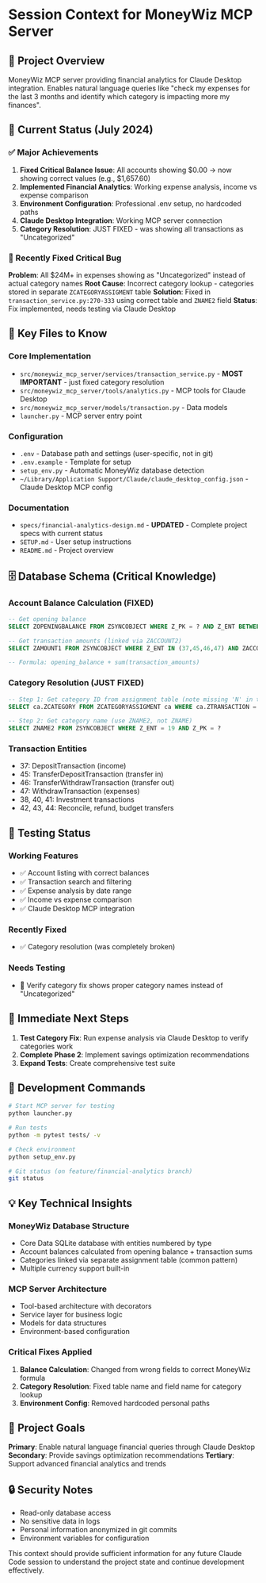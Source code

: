 # Session Context for MoneyWiz MCP Server

## 🎯 Project Overview
MoneyWiz MCP server providing financial analytics for Claude Desktop integration. Enables natural language queries like "check my expenses for the last 3 months and identify which category is impacting more my finances".

## 🔧 Current Status (July 2024)

### ✅ Major Achievements
1. **Fixed Critical Balance Issue**: All accounts showing $0.00 → now showing correct values (e.g., $1,657.60)
2. **Implemented Financial Analytics**: Working expense analysis, income vs expense comparison
3. **Environment Configuration**: Professional .env setup, no hardcoded paths
4. **Claude Desktop Integration**: Working MCP server connection
5. **Category Resolution**: JUST FIXED - was showing all transactions as "Uncategorized"

### 🐛 Recently Fixed Critical Bug
**Problem**: All $24M+ in expenses showing as "Uncategorized" instead of actual category names
**Root Cause**: Incorrect category lookup - categories stored in separate `ZCATEGORYASSIGMENT` table
**Solution**: Fixed in `transaction_service.py:270-333` using correct table and `ZNAME2` field
**Status**: Fix implemented, needs testing via Claude Desktop

## 📁 Key Files to Know

### Core Implementation
- `src/moneywiz_mcp_server/services/transaction_service.py` - **MOST IMPORTANT** - just fixed category resolution
- `src/moneywiz_mcp_server/tools/analytics.py` - MCP tools for Claude Desktop
- `src/moneywiz_mcp_server/models/transaction.py` - Data models
- `launcher.py` - MCP server entry point

### Configuration
- `.env` - Database path and settings (user-specific, not in git)
- `.env.example` - Template for setup
- `setup_env.py` - Automatic MoneyWiz database detection
- `~/Library/Application Support/Claude/claude_desktop_config.json` - Claude Desktop MCP config

### Documentation
- `specs/financial-analytics-design.md` - **UPDATED** - Complete project specs with current status
- `SETUP.md` - User setup instructions
- `README.md` - Project overview

## 🗄️ Database Schema (Critical Knowledge)

### Account Balance Calculation (FIXED)
```sql
-- Get opening balance
SELECT ZOPENINGBALANCE FROM ZSYNCOBJECT WHERE Z_PK = ? AND Z_ENT BETWEEN 10 AND 16

-- Get transaction amounts (linked via ZACCOUNT2)
SELECT ZAMOUNT1 FROM ZSYNCOBJECT WHERE Z_ENT IN (37,45,46,47) AND ZACCOUNT2 = ?

-- Formula: opening_balance + sum(transaction_amounts)
```

### Category Resolution (JUST FIXED)
```sql
-- Step 1: Get category ID from assignment table (note missing 'N' in table name)
SELECT ca.ZCATEGORY FROM ZCATEGORYASSIGMENT ca WHERE ca.ZTRANSACTION = ?

-- Step 2: Get category name (use ZNAME2, not ZNAME)
SELECT ZNAME2 FROM ZSYNCOBJECT WHERE Z_ENT = 19 AND Z_PK = ?
```

### Transaction Entities
- 37: DepositTransaction (income)
- 45: TransferDepositTransaction (transfer in)
- 46: TransferWithdrawTransaction (transfer out)  
- 47: WithdrawTransaction (expenses)
- 38, 40, 41: Investment transactions
- 42, 43, 44: Reconcile, refund, budget transfers

## 🧪 Testing Status

### Working Features
- ✅ Account listing with correct balances
- ✅ Transaction search and filtering
- ✅ Expense analysis by date range
- ✅ Income vs expense comparison
- ✅ Claude Desktop MCP integration

### Recently Fixed
- ✅ Category resolution (was completely broken)

### Needs Testing
- 🔄 Verify category fix shows proper category names instead of "Uncategorized"

## 🚀 Immediate Next Steps

1. **Test Category Fix**: Run expense analysis via Claude Desktop to verify categories work
2. **Complete Phase 2**: Implement savings optimization recommendations  
3. **Expand Tests**: Create comprehensive test suite

## 🔧 Development Commands

```bash
# Start MCP server for testing
python launcher.py

# Run tests
python -m pytest tests/ -v

# Check environment
python setup_env.py

# Git status (on feature/financial-analytics branch)
git status
```

## 💡 Key Technical Insights

### MoneyWiz Database Structure
- Core Data SQLite database with entities numbered by type
- Account balances calculated from opening balance + transaction sums
- Categories linked via separate assignment table (common pattern)
- Multiple currency support built-in

### MCP Server Architecture
- Tool-based architecture with decorators
- Service layer for business logic
- Models for data structures
- Environment-based configuration

### Critical Fixes Applied
1. **Balance Calculation**: Changed from wrong fields to correct MoneyWiz formula
2. **Category Resolution**: Fixed table name and field name for category lookup
3. **Environment Config**: Removed hardcoded personal paths

## 🎯 Project Goals

**Primary**: Enable natural language financial queries through Claude Desktop
**Secondary**: Provide savings optimization recommendations
**Tertiary**: Support advanced financial analytics and trends

## 🔒 Security Notes
- Read-only database access
- No sensitive data in logs
- Personal information anonymized in git commits
- Environment variables for configuration

This context should provide sufficient information for any future Claude Code session to understand the project state and continue development effectively.